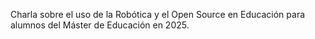 Charla sobre el uso de la Robótica y el Open Source en Educación para alumnos del Máster de Educación en 2025.
